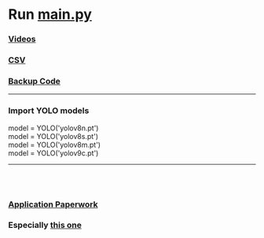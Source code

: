 # Run [main.py](/main.py)

### [Videos](/videos)
### [CSV](/CSV_files)
### [Backup Code](/backup_code/)

---

### Import YOLO models
model = YOLO('yolov8n.pt')<br>
model = YOLO('yolov8s.pt')<br>
model = YOLO('yolov8m.pt')<br>
model = YOLO('yolov9c.pt')

---
<br><br>

### [Application Paperwork](https://drive.google.com/drive/folders/1wEt3on2-EK1WAa851KT5el5UeSRALbpO)



### Especially [this one](https://docs.google.com/document/d/1rAn80SUnV_HKOUxIjfH1O22juGVP4JKw/edit)





